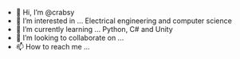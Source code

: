 - 👋 Hi, I’m @crabsy
- 👀 I’m interested in ... Electrical engineering and computer science
- 🌱 I’m currently learning ... Python, C# and Unity
- 💞️ I’m looking to collaborate on ... 
- 📫 How to reach me ... 

<!---
crabsy/crabsy is a ✨ special ✨ repository because its `README.md` (this file) appears on your GitHub profile.
You can click the Preview link to take a look at your changes.
--->
